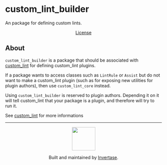 <p align="center">
  <h1>custom_lint_builder</h1>
  <span>An package for defining custom lints.</span>
</p>

<p align="center">
  <a href="https://github.com/invertase/dart_custom_lint/blob/main/LICENSE">License</a>
</p>

## About

`custom_lint_builder` is a package that should be associated with [custom_lint]
for defining custom_lint plugins.


If a package wants to access classes such as `LintRule` or `Assist` but do
not want to make a custom_lint plugin (such as for exposing new utilities
for plugin authors), then use `custom_lint_core` instead.

Using `custom_lint_builder` is reserved to plugin authors. Depending it on it
will tell custom_lint that your package is a plugin, and therefore will try to
run it.

See [custom_lint] for more informations

---

<p align="center">
  <a href="https://invertase.io/?utm_source=readme&utm_medium=footer&utm_campaign=dart_custom_lint">
    <img width="75px" src="https://static.invertase.io/assets/invertase/invertase-rounded-avatar.png">
  </a>
  <p align="center">
    Built and maintained by <a href="https://invertase.io/?utm_source=readme&utm_medium=footer&utm_campaign=dart_custom_lint">Invertase</a>.
  </p>
</p>

[custom_lint]: https://github.com/invertase/dart_custom_lint
